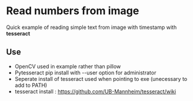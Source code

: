 # Read numbers from image

Quick example of reading simple text from image with timestamp with **tesseract**

## Use

- OpenCV used in example rather than pillow
- Pytesseract pip install with --user option for administrator
- Seperate install of tesseract used when pointing to exe (unecessary to add to PATH)
- tesseract install : https://github.com/UB-Mannheim/tesseract/wiki